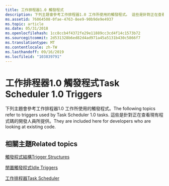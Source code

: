 ```yaml
---
title: 工作排程器1.0 觸發程式
description: 下列主題會參考工作排程器1.0 工作所使用的觸發程式。 這些是針對正在查看現有程式碼的開發人員所提供。
ms.assetid: 76064508-0fae-4763-8ee9-90b9de9e4937
ms.topic: article
ms.date: 05/31/2018
ms.openlocfilehash: 1cc8ccb4f4372fe29e11889cc3cd4f14c1573b72
ms.sourcegitcommit: 2d531328b6ed82d4ad971a45a5131b430c5866f7
ms.translationtype: MT
ms.contentlocale: zh-TW
ms.lasthandoff: 09/16/2019
ms.locfileid: "103839791"
---
```

# <a name="task-scheduler-10-triggers"></a><span data-ttu-id="0bcd5-104">工作排程器1.0 觸發程式</span><span class="sxs-lookup"><span data-stu-id="0bcd5-104">Task Scheduler 1.0 Triggers</span></span>

<span data-ttu-id="0bcd5-105">下列主題會參考工作排程器1.0 工作所使用的觸發程式。</span><span class="sxs-lookup"><span data-stu-id="0bcd5-105">The following topics refer to triggers used by Task Scheduler 1.0 tasks.</span></span> <span data-ttu-id="0bcd5-106">這些是針對正在查看現有程式碼的開發人員所提供。</span><span class="sxs-lookup"><span data-stu-id="0bcd5-106">They are included here for developers who are looking at existing code.</span></span>

## <a name="related-topics"></a><span data-ttu-id="0bcd5-107">相關主題</span><span class="sxs-lookup"><span data-stu-id="0bcd5-107">Related topics</span></span>

<dl> <dt>

[<span data-ttu-id="0bcd5-108">觸發程式結構</span><span class="sxs-lookup"><span data-stu-id="0bcd5-108">Trigger Structures</span></span>](trigger-structures.md)
</dt> <dt>

[<span data-ttu-id="0bcd5-109">閒置觸發程式</span><span class="sxs-lookup"><span data-stu-id="0bcd5-109">Idle Triggers</span></span>](idle-triggers.md)
</dt> <dt>

[<span data-ttu-id="0bcd5-110">工作排程器</span><span class="sxs-lookup"><span data-stu-id="0bcd5-110">Task Scheduler</span></span>](task-scheduler-start-page.md)
</dt> </dl>

 

 




